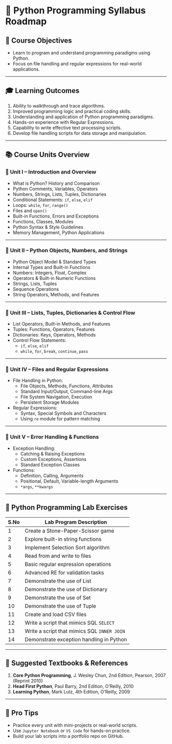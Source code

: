 # 🐍 Python Programming Syllabus Roadmap

## 🎯 Course Objectives
- Learn to program and understand programming paradigms using Python.
- Focus on file handling and regular expressions for real-world applications.

---

## 🎓 Learning Outcomes
1. Ability to walkthrough and trace algorithms.
2. Improved programming logic and practical coding skills.
3. Understanding and application of Python programming paradigms.
4. Hands-on experience with Regular Expressions.
5. Capability to write effective text processing scripts.
6. Develop file handling scripts for data storage and manipulation.

---

## 📚 Course Units Overview

### 🧩 **Unit I – Introduction and Overview**
- What is Python? History and Comparison
- Python Comments, Variables, Operators
- Numbers, Strings, Lists, Tuples, Dictionaries
- Conditional Statements: `if`, `else`, `elif`
- Loops: `while`, `for`, `range()`
- Files and `open()`
- Built-in Functions, Errors and Exceptions
- Functions, Classes, Modules
- Python Syntax & Style Guidelines
- Memory Management, Python Applications

---

### 🧩 **Unit II – Python Objects, Numbers, and Strings**
- Python Object Model & Standard Types
- Internal Types and Built-in Functions
- Numbers: Integers, Float, Complex
- Operators & Built-in Numeric Functions
- Strings, Lists, Tuples
- Sequence Operations
- String Operators, Methods, and Features

---

### 🧩 **Unit III – Lists, Tuples, Dictionaries & Control Flow**
- List Operators, Built-in Methods, and Features
- Tuples: Functions, Operators, Features
- Dictionaries: Keys, Operators, Methods
- Control Flow Statements:
  - `if`, `else`, `elif`
  - `while`, `for`, `break`, `continue`, `pass`

---

### 🧩 **Unit IV – Files and Regular Expressions**
- File Handling in Python:
  - File Objects, Methods, Functions, Attributes
  - Standard Input/Output, Command-line Args
  - File System Navigation, Execution
  - Persistent Storage Modules
- Regular Expressions:
  - Syntax, Special Symbols and Characters
  - Using `re` module for pattern matching

---

### 🧩 **Unit V – Error Handling & Functions**
- Exception Handling:
  - Catching & Raising Exceptions
  - Custom Exceptions, Assertions
  - Standard Exception Classes
- Functions:
  - Definition, Calling, Arguments
  - Positional, Default, Variable-length Arguments
  - `*args`, `**kwargs`

---

## 🧪 Python Programming Lab Exercises

| S.No | Lab Program Description |
|------|--------------------------|
| 1 | Create a Stone-Paper-Scissor game |
| 2 | Explore built-in string functions |
| 3 | Implement Selection Sort algorithm |
| 4 | Read from and write to files |
| 5 | Basic regular expression operations |
| 6 | Advanced RE for validation tasks |
| 7 | Demonstrate the use of List |
| 8 | Demonstrate the use of Dictionary |
| 9 | Demonstrate the use of Set |
| 10 | Demonstrate the use of Tuple |
| 11 | Create and load CSV files |
| 12 | Write a script that mimics SQL `SELECT` |
| 13 | Write a script that mimics SQL `INNER JOIN` |
| 14 | Demonstrate exception handling in Python |

---

## 📖 Suggested Textbooks & References

1. **Core Python Programming**, J. Wesley Chun, 2nd Edition, Pearson, 2007 (Reprint 2010)  
2. **Head First Python**, Paul Barry, 2nd Edition, O’Reilly, 2010  
3. **Learning Python**, Mark Lutz, 4th Edition, O’Reilly, 2009  

---

## 📝 Pro Tips
- Practice every unit with mini-projects or real-world scripts.
- Use `Jupyter Notebook` or `VS Code` for hands-on practice.
- Build your lab scripts into a portfolio repo on GitHub.
